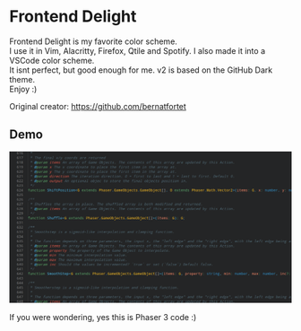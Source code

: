 # Frontend Delight

Frontend Delight is my favorite color scheme.  
I use it in Vim, Alacritty, Firefox, Qtile and Spotify. I also made it into a VSCode color scheme.  
It isnt perfect, but good enough for me. v2 is based on the GitHub Dark theme.  
Enjoy :)

Original creator: <https://github.com/bernatfortet>

## Demo

![Screenshot](./preview.png)

If you were wondering, yes this is Phaser 3 code :)
